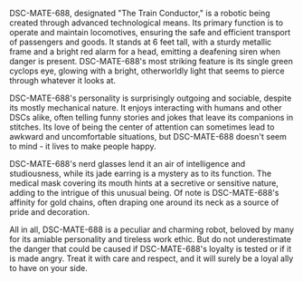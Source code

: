 DSC-MATE-688, designated "The Train Conductor," is a robotic being created through advanced technological means. Its primary function is to operate and maintain locomotives, ensuring the safe and efficient transport of passengers and goods. It stands at 6 feet tall, with a sturdy metallic frame and a bright red alarm for a head, emitting a deafening siren when danger is present. DSC-MATE-688's most striking feature is its single green cyclops eye, glowing with a bright, otherworldly light that seems to pierce through whatever it looks at.

DSC-MATE-688's personality is surprisingly outgoing and sociable, despite its mostly mechanical nature. It enjoys interacting with humans and other DSCs alike, often telling funny stories and jokes that leave its companions in stitches. Its love of being the center of attention can sometimes lead to awkward and uncomfortable situations, but DSC-MATE-688 doesn't seem to mind - it lives to make people happy.

DSC-MATE-688's nerd glasses lend it an air of intelligence and studiousness, while its jade earring is a mystery as to its function. The medical mask covering its mouth hints at a secretive or sensitive nature, adding to the intrigue of this unusual being. Of note is DSC-MATE-688's affinity for gold chains, often draping one around its neck as a source of pride and decoration.

All in all, DSC-MATE-688 is a peculiar and charming robot, beloved by many for its amiable personality and tireless work ethic. But do not underestimate the danger that could be caused if DSC-MATE-688's loyalty is tested or if it is made angry. Treat it with care and respect, and it will surely be a loyal ally to have on your side.